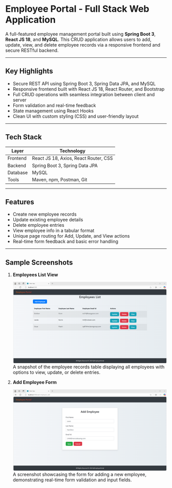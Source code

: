 # Employee Portal - Full Stack Web Application

A full-featured employee management portal built using **Spring Boot 3**, **React JS 18**, and **MySQL**. This CRUD application allows users to add, update, view, and delete employee records via a responsive frontend and secure RESTful backend.

---

## Key Highlights

- Secure REST API using Spring Boot 3, Spring Data JPA, and MySQL
- Responsive frontend built with React JS 18, React Router, and Bootstrap
- Full CRUD operations with seamless integration between client and server
- Form validation and real-time feedback
- State management using React Hooks
- Clean UI with custom styling (CSS) and user-friendly layout

---

## Tech Stack

| Layer       | Technology                            |
|-------------|----------------------------------------|
| Frontend    | React JS 18, Axios, React Router, CSS |
| Backend     | Spring Boot 3, Spring Data JPA        |
| Database    | MySQL                                 |
| Tools       | Maven, npm, Postman, Git              |

---

## Features

- Create new employee records
- Update existing employee details
- Delete employee entries
- View employee info in a tabular format
- Unique page routing for Add, Update, and View actions
- Real-time form feedback and basic error handling

---

## Sample Screenshots

1. **Employees List View**
   
   ![Employee Records List](screenshots/fullstack1.png)  
   A snapshot of the employee records table displaying all employees with options to view, update, or delete entries.

2. **Add Employee Form**
   
   ![Add Employee Form](screenshots/fullstack2.png)
   A screenshot showcasing the form for adding a new employee, demonstrating real-time form validation and input fields.

